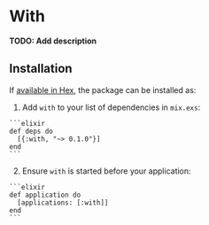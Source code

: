 # With

**TODO: Add description**

## Installation

If [available in Hex](https://hex.pm/docs/publish), the package can be installed as:

  1. Add `with` to your list of dependencies in `mix.exs`:

    ```elixir
    def deps do
      [{:with, "~> 0.1.0"}]
    end
    ```

  2. Ensure `with` is started before your application:

    ```elixir
    def application do
      [applications: [:with]]
    end
    ```

